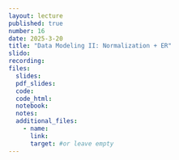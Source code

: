 ```yaml
---
layout: lecture
published: true
number: 16
date: 2025-3-20
title: "Data Modeling II: Normalization + ER"
slido:
recording: 
files:
  slides: 
  pdf_slides:
  code:
  code_html:
  notebook: 
  notes:
  additional_files:
    - name:
      link:
      target: #or leave empty
---
```

